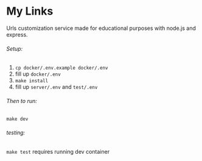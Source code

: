 # My Links

Urls customization service made for educational purposes with node.js and express.

###### Setup:
1. `cp docker/.env.example docker/.env`
2. fill up `docker/.env`
3. `make install`
4. fill up `server/.env` and `test/.env`

###### Then to run:
`make dev`

###### testing:
`make test`
requires running dev container


